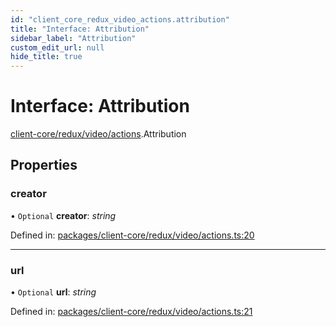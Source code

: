 ```yaml
---
id: "client_core_redux_video_actions.attribution"
title: "Interface: Attribution"
sidebar_label: "Attribution"
custom_edit_url: null
hide_title: true
---
```


# Interface: Attribution

[client-core/redux/video/actions](../modules/client_core_redux_video_actions.md).Attribution

## Properties

### creator

• `Optional` **creator**: *string*

Defined in: [packages/client-core/redux/video/actions.ts:20](https://github.com/xr3ngine/xr3ngine/blob/5a0f83ed8/packages/client-core/redux/video/actions.ts#L20)

___

### url

• `Optional` **url**: *string*

Defined in: [packages/client-core/redux/video/actions.ts:21](https://github.com/xr3ngine/xr3ngine/blob/5a0f83ed8/packages/client-core/redux/video/actions.ts#L21)
